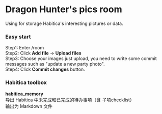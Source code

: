 # Dragon Hunter's pics room
Using for storage Habitica's interesting pictures or data.

### Easy start
Step1: Enter /room  
Step2: Click **Add file** -> **Upload files**  
Step3: Choose your images just upload, you need to write some commit messages such as "update a new party photo".  
Step4: Click **Commit changes** button. 

### Habitica toolbox
**habitica_memory**  
导出 Habitica 中未完成和已完成的待办事项（含 子项checklist）  
输出为 Markdown 文件
